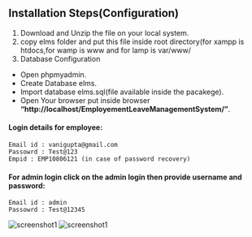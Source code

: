 ## Installation Steps(Configuration)

1. Download and Unzip the file on your local system.
2. copy elms folder and put this file inside root directory(for xampp is htdocs,for wamp is www and for lamp is var/www/
3. Database Configuration

* Open phpmyadmin.
* Create Database elms.
* Import database elms.sql(file available inside the pacakege).
* Open Your browser put inside browser **“http://localhost/EmployementLeaveManagementSystem/”**.


#### Login details for employee:
```
Email id : vanigupta@gmail.com
Passowrd : Test@123
Empid : EMP10806121 (in case of password recovery)
```

#### For admin login click on the admin login then provide username and password:
```
Email id : admin
Passowrd : Test@12345
```

![screenshot1](https://github.com/vanigupta20024/IT-Project_ELMS/blob/master/img1.PNG)
![screenshot1](https://github.com/vanigupta20024/IT-Project_ELMS/blob/master/img2.PNG)
